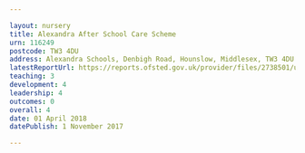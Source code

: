 ```yaml
---

layout: nursery
title: Alexandra After School Care Scheme
urn: 116249
postcode: TW3 4DU
address: Alexandra Schools, Denbigh Road, Hounslow, Middlesex, TW3 4DU
latestReportUrl: https://reports.ofsted.gov.uk/provider/files/2738501/urn/116249.pdf
teaching: 3
development: 4
leadership: 4
outcomes: 0
overall: 4
date: 01 April 2018 
datePublish: 1 November 2017

---
```

